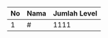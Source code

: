 | No | Nama            | Jumlah Level |
|----|-----------------|--------------|
| 1  | #    |    1111        |
